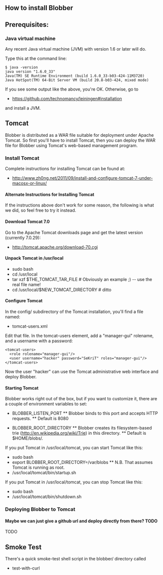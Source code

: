 
## How to install Blobber

## Prerequisites:

### Java virtual machine

Any recent Java virtual machine (JVM) with version 1.6 or later will do.

Type this at the command line:

    $ java -version
    java version "1.6.0_33"
    Java(TM) SE Runtime Environment (build 1.6.0_33-b03-424-11M3720)
    Java HotSpot(TM) 64-Bit Server VM (build 20.8-b03-424, mixed mode)

If you see some output like the above, you're OK.
Otherwise, go to 

* https://github.com/technomancy/leiningen#installation

and install a JVM.

## Tomcat

Blobber is distributed as a WAR file suitable for deployment under Apache Tomcat.
So first you'll have to install Tomcat, then you can deploy the WAR file for Blobber
using Tomcat's web-based management program.

### Install Tomcat

Complete instructions for installing Tomcat can be found at:

* http://www.zh0ng.net/2011/09/install-and-configure-tomcat-7-under-macosx-or-linux/

#### Alternate Instructions for Installing Tomcat
If the instructions above don't work for some reason, the following is what we did,
so feel free to try it instead.

#### Download Tomcat 7.0 
Go to the Apache Tomcat downloads page and get the latest version (currently 7.0.29):

* http://tomcat.apache.org/download-70.cgi

#### Unpack Tomcat in /usr/local
* sudo bash
* cd /usr/local
* tar xzf $THE_TOMCAT_TAR_FILE         # Obviously an example ;)  -- use the real file name!
* cd /usr/local/$NEW_TOMCAT_DIRECTORY  # ditto

#### Configure Tomcat
In the config/ subdirectory of the Tomcat installation, you'll find a file named:
* tomcat-users.xml

Edit that file.  In the tomcat-users element, add a "manager-gui" rolename, and a username with a password:

    <tomcat-users>
      <role rolename="manager-gui"/>
      <user username="hacker" password="SeKriT" roles="manager-gui"/>
    </tomcat-users>

Now the user "hacker" can use the Tomcat administrative web interface and deploy Blobber.

#### Starting Tomcat
Blobber works right out of the box, but if you want to customize it, there are a couple of 
environment variables to set:
* BLOBBER_LISTEN_PORT
** Blobber binds to this port and accepts HTTP requests.
** Default is 8080

* BLOBBER_ROOT_DIRECTORY
** Blobber creates its filesystem-based trie (http://en.wikipedia.org/wiki/Trie) in this directory.
** Default is $HOME/blobs/.

If you put Tomcat in /usr/local/tomcat, you can start Tomcat like this:
* sudo bash
* export BLOBBER_ROOT_DIRECTORY=/var/blobs 
** N.B. That assumes Tomcat is running as root.
* /usr/local/tomcat/bin/startup.sh

If you put Tomcat in /usr/local/tomcat, you can stop Tomcat like this:
* sudo bash
* /usr/local/tomcat/bin/shutdown.sh

### Deploying Blobber to Tomcat

#### Maybe we can just give a github url and deploy directly from there?  TODO

TODO

## Smoke Test
There's a quick smoke-test shell script in the blobber/ directory called 
* test-with-curl

